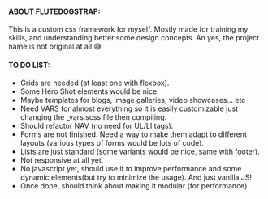 #### ABOUT FLUTEDOGSTRAP:
This is a custom css framework for myself. Mostly made for training my skills, and understanding better some design concepts.
An yes, the project name is not original at all :sweat_smile:

#### TO DO LIST:
* Grids are needed (at least one with flexbox).
* Some Hero Shot elements would be nice.
* Maybe templates for blogs, image galleries, video showcases... etc
* Need VARS for almost everything so it is easily customizable just changing the _vars.scss file then compiling.
* Should refactor NAV (no need for UL/LI tags).
* Forms are not finished. Need a way to make them adapt to different layouts (various types of forms would be lots of code).
* Lists are just standard (some variants would be nice, same with footer).
* Not responsive at all yet.
* No javascript yet, should use it to improve performance and some dynamic elements(but try to minimize the usage). And just vanilla JS!
* Once done, should think about making it modular (for performance)
